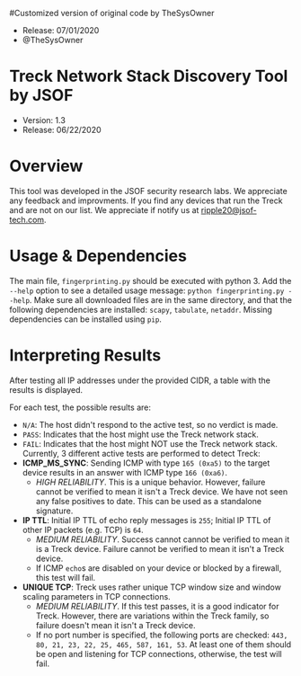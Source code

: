 #Customized version of original code by TheSysOwner
 - Release: 07/01/2020
 - @TheSysOwner
# Treck Network Stack Discovery Tool by JSOF
- Version: 1.3
- Release: 06/22/2020

# Overview
This tool was developed in the JSOF security research labs. We appreciate any feedback and improvments. 
If you find any devices that run the Treck and are not on our list. We appreciate if notify us at ripple20@jsof-tech.com.

# Usage & Dependencies
The main file, `fingerprinting.py` should be executed with python 3. Add the `--help` option to see a detailed usage message: `python fingerprinting.py --help`.
Make sure all downloaded files are in the same directory, and that the following dependencies are installed: `scapy`, `tabulate`, `netaddr`. Missing dependencies can be installed using `pip`.

# Interpreting Results
After testing all IP addresses under the provided CIDR, a table with the results is displayed. 

For each test, the possible results are:
- `N/A`: The host didn't respond to the active test, so no verdict is made.
- `PASS`: Indicates that the host might use the Treck network stack.
- `FAIL`: Indicates that the host might NOT use the Treck network stack.
Currently, 3 different active tests are performed to detect Treck:
- **ICMP_MS_SYNC**: Sending ICMP with type `165 (0xa5)` to the target device results in an answer with ICMP type `166 (0xa6)`.
  - *HIGH RELIABILITY*. This is a unique behavior. However, failure cannot be verified to mean it isn't a Treck device. We have not seen any false positives to date. This can be used as a standalone signature.
- **IP TTL**: Initial IP TTL of echo reply messages is `255`; Initial IP TTL of other IP packets (e.g. TCP) is `64`.
  - *MEDIUM RELIABILITY*. Success cannot cannot be verified to mean it is a Treck device. Failure cannot be verified to mean it isn't a Treck device.
  - If ICMP `echo`s are disabled on your device or blocked by a firewall, this test will fail.
- **UNIQUE TCP**: Treck uses rather unique TCP window size and window scaling parameters in TCP connections.
  - *MEDIUM RELIABILITY*. If this test passes, it is a good indicator for Treck. However, there are variations within the Treck family, so failure doesn't mean it isn't a Treck device.
  - If no port number is specified, the following ports are checked: `443, 80, 21, 23, 22, 25, 465, 587, 161, 53`. At least one of them should be open and listening for TCP connections, otherwise, the test will fail.